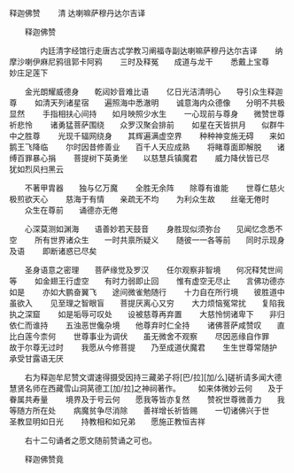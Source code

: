   释迦佛赞
　　清 达喇嘛萨穆丹达尔吉译




　　释迦佛赞

　　　　内廷清字经馆行走唐古忒学教习阐福寺副达喇嘛萨穆丹达尔吉译
　　纳摩沙喇伊麻尼鸦徂郭卡阿鸦
　　三时及释冤　　成道与龙干
　　悉戴上宝尊　　妙庄足莲下

　　金光朗耀威德身　　乾闼妙音难比语
　　亿日光洁清明心　　导引众生释迦尊
　　如清天列诸星宿　　遍照海中悉澈明
　　诚意海内众德像　　分明不共极显然
　　手指相扶心间持　　如月映照少水生
　　一心现前与尊身　　微赞世尊祈悲怜
　　诸勇猛菩萨围绕　　众罗汉聚会排前
　　如星在天皆拱月　　似群牛中之胜尊
　　光现千辐网绕身　　其辉遍满虚空界
　　种种神变施无碍　　来如鹅王飞降临
　　尔时因昔修善业　　百千人天应成熟
　　将睹尊面即解脱　　诸缚百罪暴心捐
　　菩提树下英勇坐　　以慈慧兵镇魔君
　　威力降伏皆已尽　　犹如烈风扫黑云

　　不著甲胄器　　独与亿万魔
　　全胜无余阵　　除尊有谁能
　　世尊仁慈火　　极煎欲天心
　　慈海于有情　　亲疏无不均
　　为利众生故　　丝毫无倦时
　　众生在尊前　　诵德亦无倦

　　心深莫测如渊海　　语善妙若天鼓音
　　身胜现似须弥台　　见闻忆念悉不空
　　所有世界诸众生　　一时共禀所疑义
　　随彼一一各等前　　同时示现身及语
　　即断诸惑已尽矣

　　圣身语意之密理　　菩萨缘觉及罗汉
　　任尔观察非智境　　何况释梵世间等
　　如金翅王行虚空　　有时力弱即止回
　　惟有虚空无尽止　　言佛功德亦如是
　　亦如大鹏奋翼飞　　途间微雀勉随行
　　十力自在所行境　　彼胜道中虽欲入
　　见至理之智眼盲　　菩提厌离心又穷
　　大力烦恼冤常扰　　复陷我执之深窟
　　如是垢辱可叹处　　设被慈尊再弃置
　　大慈怜悯诸卑下　　非归依仁而谁持
　　五浊恶世儳杂境　　他尊弃时仁全持
　　诸佛菩萨咸赞叹　　直比白莲今柰何
　　世尊事业为调伏　　虽无微舍不观察
　　尽因恶缘自作罪　　故于尔尊无过时
　　我愿从今修菩提　　乃至成道伏魔君
　　生生世尊常随护　　承受甘露语无厌

　　右为释迦牟尼赞文谓速得摄受因持三藏弟子将[巴/拉][加/么]磋祈请多闻大德慧贤名师在西藏雪山洞莴德工[加/拉]之神祠著作。
　　如来体微妙云何　　及于眷属共寿量
　　境界及于号云何　　愿我等皆亦复然
　　赞祝世尊微善力　　我等随方所在处
　　病魔贫争尽消除　　善祥增长祈皆赐
　　一切诸佛兴于世　　圣教显明如日光
　　持教相和如兄弟　　愿施正教恒吉祥

　　右十二句诵者之愿文随前赞诵之可也。

　　释迦佛赞竟


